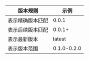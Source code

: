 | 版本规则         | 示例        |
| ---------------- | ----------- |
| 表示精确版本匹配 | 0.0.1       |
| 表示后续版本匹配 | 0.0.1+      |
| 表示最新版本     | latest      |
| 表示版本范围     | 0.1.0-0.2.0 |